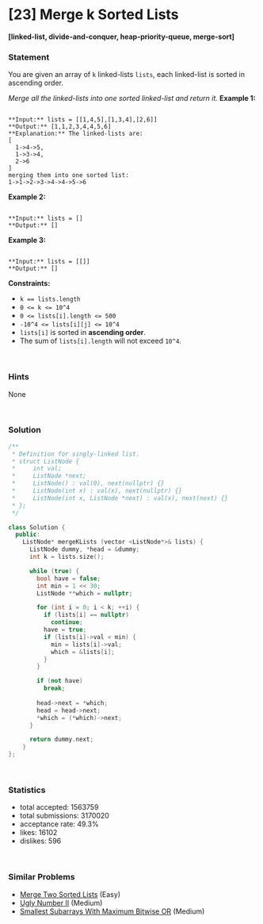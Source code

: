 # [23] Merge k Sorted Lists

**[linked-list, divide-and-conquer, heap-priority-queue, merge-sort]**

### Statement

You are given an array of `k` linked-lists `lists`, each linked-list is sorted in ascending order.

*Merge all the linked-lists into one sorted linked-list and return it.*
**Example 1:**

```

**Input:** lists = [[1,4,5],[1,3,4],[2,6]]
**Output:** [1,1,2,3,4,4,5,6]
**Explanation:** The linked-lists are:
[
  1->4->5,
  1->3->4,
  2->6
]
merging them into one sorted list:
1->1->2->3->4->4->5->6

```

**Example 2:**

```

**Input:** lists = []
**Output:** []

```

**Example 3:**

```

**Input:** lists = [[]]
**Output:** []

```

**Constraints:**
* `k == lists.length`
* `0 <= k <= 10^4`
* `0 <= lists[i].length <= 500`
* `-10^4 <= lists[i][j] <= 10^4`
* `lists[i]` is sorted in **ascending order**.
* The sum of `lists[i].length` will not exceed `10^4`.


<br />

### Hints

None

<br />

### Solution

```cpp
/**
 * Definition for singly-linked list.
 * struct ListNode {
 *     int val;
 *     ListNode *next;
 *     ListNode() : val(0), next(nullptr) {}
 *     ListNode(int x) : val(x), next(nullptr) {}
 *     ListNode(int x, ListNode *next) : val(x), next(next) {}
 * };
 */

class Solution {
  public:
    ListNode* mergeKLists (vector <ListNode*>& lists) {
      ListNode dummy, *head = &dummy;
      int k = lists.size();

      while (true) {
        bool have = false;
        int min = 1 << 30;
        ListNode **which = nullptr;

        for (int i = 0; i < k; ++i) {
          if (lists[i] == nullptr)
            continue;
          have = true;
          if (lists[i]->val < min) {
            min = lists[i]->val;
            which = &lists[i];
          }
        }

        if (not have)
          break;
        
        head->next = *which;
        head = head->next;
        *which = (*which)->next;
      }

      return dummy.next;
    }
};
```

<br />

### Statistics

- total accepted: 1563759
- total submissions: 3170020
- acceptance rate: 49.3%
- likes: 16102
- dislikes: 596

<br />

### Similar Problems

- [Merge Two Sorted Lists](https://leetcode.com/problems/merge-two-sorted-lists) (Easy)
- [Ugly Number II](https://leetcode.com/problems/ugly-number-ii) (Medium)
- [Smallest Subarrays With Maximum Bitwise OR](https://leetcode.com/problems/smallest-subarrays-with-maximum-bitwise-or) (Medium)
